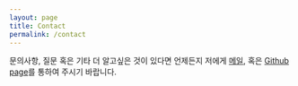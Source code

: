 ```yaml
---
layout: page
title: Contact
permalink: /contact
---
```


문의사항, 질문 혹은 기타 더 알고싶은 것이 있다면 언제든지 저에게 [메일](complexhhs@gmail.com), 혹은 [Github page](https://github.com/complexhhs)를 통하여 주시기 바랍니다.
